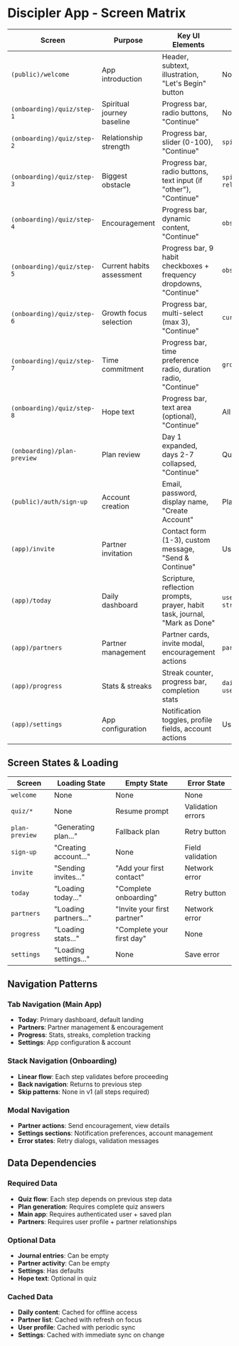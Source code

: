 # Discipler App - Screen Matrix

| Screen | Purpose | Key UI Elements | Data In | Data Out (State) | Navigation |
|--------|---------|-----------------|---------|------------------|------------|
| `(public)/welcome` | App introduction | Header, subtext, illustration, "Let's Begin" button | None | None | → `(onboarding)/quiz/step-1` |
| `(onboarding)/quiz/step-1` | Spiritual journey baseline | Progress bar, radio buttons, "Continue" | None | `spiritualJourney` | → `step-2` |
| `(onboarding)/quiz/step-2` | Relationship strength | Progress bar, slider (0-100), "Continue" | `spiritualJourney` | `relationshipStrength` | → `step-3` |
| `(onboarding)/quiz/step-3` | Biggest obstacle | Progress bar, radio buttons, text input (if "other"), "Continue" | `spiritualJourney`, `relationshipStrength` | `obstacle`, `obstacleOther` | → `step-4` |
| `(onboarding)/quiz/step-4` | Encouragement | Progress bar, dynamic content, "Continue" | `obstacle` | None | → `step-5` |
| `(onboarding)/quiz/step-5` | Current habits assessment | Progress bar, 9 habit checkboxes + frequency dropdowns, "Continue" | `obstacle` | `currentHabits`, `noneYet` | → `step-6` |
| `(onboarding)/quiz/step-6` | Growth focus selection | Progress bar, multi-select (max 3), "Continue" | `currentHabits` | `growthFocus`, `growthFocusOther` | → `step-7` |
| `(onboarding)/quiz/step-7` | Time commitment | Progress bar, time preference radio, duration radio, "Continue" | `growthFocus` | `preferredTime`, `dailyMinutes` | → `step-8` |
| `(onboarding)/quiz/step-8` | Hope text | Progress bar, text area (optional), "Continue" | All quiz data | `hopeText`, `quiz_completed: true` | → `plan-preview` |
| `(onboarding)/plan-preview` | Plan review | Day 1 expanded, days 2-7 collapsed, "Continue" | Quiz answers | `generated_plan`, `preview_viewed: true` | → `(public)/auth/sign-up` |
| `(public)/auth/sign-up` | Account creation | Email, password, display name, "Create Account" | Plan data | User account, profile | → `(app)/invite` |
| `(app)/invite` | Partner invitation | Contact form (1-3), custom message, "Send & Continue" | User profile | Partner invitations | → `(app)/today` |
| `(app)/today` | Daily dashboard | Scripture, reflection prompts, prayer, habit task, journal, "Mark as Done" | `userPlan`, `currentDay`, `streak` | `dailyCheckins`, `streak` | Tab navigation |
| `(app)/partners` | Partner management | Partner cards, invite modal, encouragement actions | `partners` | `partnerActivity` | Tab navigation |
| `(app)/progress` | Stats & streaks | Streak counter, progress bar, completion stats | `dailyCheckins`, `userPlan` | None | Tab navigation |
| `(app)/settings` | App configuration | Notification toggles, profile fields, account actions | User profile, settings | User profile, settings | Tab navigation |

## Screen States & Loading

| Screen | Loading State | Empty State | Error State |
|--------|---------------|-------------|-------------|
| `welcome` | None | None | None |
| `quiz/*` | None | Resume prompt | Validation errors |
| `plan-preview` | "Generating plan..." | Fallback plan | Retry button |
| `sign-up` | "Creating account..." | None | Field validation |
| `invite` | "Sending invites..." | "Add your first contact" | Network error |
| `today` | "Loading today..." | "Complete onboarding" | Retry button |
| `partners` | "Loading partners..." | "Invite your first partner" | Network error |
| `progress` | "Loading stats..." | "Complete your first day" | None |
| `settings` | "Loading settings..." | None | Save error |

## Navigation Patterns

### Tab Navigation (Main App)
- **Today**: Primary dashboard, default landing
- **Partners**: Partner management & encouragement
- **Progress**: Stats, streaks, completion tracking
- **Settings**: App configuration & account

### Stack Navigation (Onboarding)
- **Linear flow**: Each step validates before proceeding
- **Back navigation**: Returns to previous step
- **Skip patterns**: None in v1 (all steps required)

### Modal Navigation
- **Partner actions**: Send encouragement, view details
- **Settings sections**: Notification preferences, account management
- **Error states**: Retry dialogs, validation messages

## Data Dependencies

### Required Data
- **Quiz flow**: Each step depends on previous step data
- **Plan generation**: Requires complete quiz answers
- **Main app**: Requires authenticated user + saved plan
- **Partners**: Requires user profile + partner relationships

### Optional Data
- **Journal entries**: Can be empty
- **Partner activity**: Can be empty
- **Settings**: Has defaults
- **Hope text**: Optional in quiz

### Cached Data
- **Daily content**: Cached for offline access
- **Partner list**: Cached with refresh on focus
- **User profile**: Cached with periodic sync
- **Settings**: Cached with immediate sync on change
